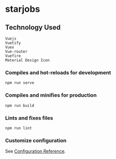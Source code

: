 # starjobs

## Technology Used
```
Vuejs
Vuetify
Vuex
Vue-router
Vuefire
Material Design Icon

```

### Compiles and hot-reloads for development
```
npm run serve
```

### Compiles and minifies for production
```
npm run build
```

### Lints and fixes files
```
npm run lint
```

### Customize configuration
See [Configuration Reference](https://cli.vuejs.org/config/).
